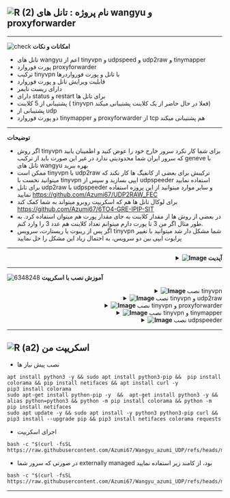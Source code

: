 ![R (2)](https://github.com/Azumi67/PrivateIP-Tunnel/assets/119934376/a064577c-9302-4f43-b3bf-3d4f84245a6f)
نام پروژه :  تانل های wangyu و proxyforwarder
---------------------------------------------------------------
----------------------------------
![check](https://github.com/Azumi67/PrivateIP-Tunnel/assets/119934376/13de8d36-dcfe-498b-9d99-440049c0cf14)
**امکانات و نکات**

- تانل های wangyu اعم از tinyvpn و udpspeed و udp2raw و tinymapper
- پورت فوروارد proxyforwarder
- ترکیب tinyvpn با تانل و پورت فورواردرها
- قابلیت ویرایش تانل و پورت فوروارد
- دارای ریست تایمر
- دارای status و restart برای تانل ها
- پشتیبانی از 5 کلاینت ( tinyvpn فعلا در حال حاضر از یک کلاینت پشتیبانی میکند)
- پشتیبانی از udp
- دو پورت فوروارد tinymapper و proxyforwarder از tcp هم پشتیبانی میکند
-------

**توضیحات**
- اگر روش tinyvpn برای شما کار نکرد سرور خارج خود را عوض کنید و اطمینان یابید که سرور ایران شما محدودیتی ندارد در غیر این صورت باید از ترکیب geneve با تانل های wangyu بهره ببرید
- ممکن است tinyvpn با udp2raw ترکیبش برای بعضی از کانفیگ ها کار نکند که میتوانید نخست با tinyvpn ایپی بسازید و سپس از udpspeeder استفاده نمایید
- برای تانل udp2raw با udpspeeder و سایر موارد میتوانید از این پروزه استفاده نمایید https://github.com/Azumi67/UDP2RAW_FEC
- برای لوکال تانل ها هم که اسکریپت روبرو میتواند به شما کمک کند https://github.com/Azumi67/6TO4-GRE-IPIP-SIT
- در بعضی از روش ها از مقدار کلاینت به جای مقدار پورت هم میتوان استفاده کرد. به طور مثال اگر من 3 تا پورت دارم میتوانم تعداد کلاینت هم عدد 3 را وارد کنم.
- اگر پس از ریبوت یا ریستارت، سرویس tinyvpn شما مشکل دار شد میتوانید با تغییر پرایوت ایپی بین دو سرویس، به احتمال زیاد این مشکل را حل نمایید

---------
 <div align="right">
  <details>
    <summary><strong><img src="https://github.com/Azumi67/Rathole_reverseTunnel/assets/119934376/3cfd920d-30da-4085-8234-1eec16a67460" alt="Image"> آپدیت</strong></summary>
  
------------------------------------ 

- مقادیر mtu و timeout هم به udpspeeder اضافه شد


</details>
</div>

---------------

![6348248](https://github.com/Azumi67/PrivateIP-Tunnel/assets/119934376/398f8b07-65be-472e-9821-631f7b70f783)
**آموزش نصب با اسکریپت**
 <div align="right">
  <details>
    <summary><strong><img src="https://github.com/Azumi67/Rathole_reverseTunnel/assets/119934376/fcbbdc62-2de5-48aa-bbdd-e323e96a62b5" alt="Image"> </strong>نصب tinyvpn</summary>

------------------------------------ 

<p align="right">
  <img src="https://github.com/user-attachments/assets/acd06ba1-de2f-4feb-a8ae-65c549143029" alt="Image" />
  </p>

- بین سرور و کلاینت یک پرایوت ایپی ایجاد میکنیم و از این پرایوت ایپی در تانل ها و پورت فوروارد ها استفاده مینماییم
- نخست سرور را کانفیگ میکنم. پورت تانل را 4040 میذارم و ساب نت را 10.22.22.1 انتخاب میکنم. شما میتوانید اعداد دیگری بگذارید
- نام tun را آزومی میذارم و fec را فعال میکنم. پس yes را وارد میکنم
- برای mode عدد 1 و برای timeout عدد 1 را قرار میدهم
- مقدار mtu را 1250 قرار میدهم که باعث قطعی نشود. این مورد را باید خود شما بررسی کنید اما به صورت معمول باید بر روی 1250 جواب دهد
- پسورد را ازومی قرار میدهم
- ریست تایمر را فعال نمیکنم. شما بسته به نیاز خودتان میتوانید فعال کنید
- یک keepalive هم ایجاد میشود

**کلاینت**
<p align="right">
  <img src="https://github.com/user-attachments/assets/d55241fd-f37f-4db9-973e-128f828a19bf" alt="Image" />
  </p>

- حالا در کلاینت ایپی پابلیک ورژن 4 سرور خارج را وارد میکنم و سپس پرایوت ایپی را وارد میکنم . 10.22.22.2
- مانند سرور fec را فعال میکنم و پورت تانل هم 4040 وارد میکنم
- نام tun را ازومی وارد میکنم و مقادیر timeout و mode را بر روی 1 قرار میدهم
- مقدار mtu را 1250 قرار میدهم و پسورد را ازومی وارد میکنم
- حالا میتوانیم از این ایپی برای تانل و موارد دیگر استفاده نماییم

------------------

  </details>
</div>  

 <div align="right">
  <details>
    <summary><strong><img src="https://github.com/Azumi67/Rathole_reverseTunnel/assets/119934376/fcbbdc62-2de5-48aa-bbdd-e323e96a62b5" alt="Image"> </strong>نصب tinyvpn و udp2raw</summary>

------------------------------------ 

<p align="right">

  <img src="https://github.com/user-attachments/assets/c1a5f791-8ca7-48e2-9ff1-fc56bf9eeff4" alt="Image" />
  </p>

- مانند قبل نحست باید tinyvpn کانفیگ شود و سپس udp2raw . باید در نظر داشت که این مورد ممکن است برای تمام کانفیگ ها و سرور جوابگو نباشد و باید خود شما ان را تست نمایید
- مانند قبل پورت tinyvp و ساب نت و نام tun و فعال کردن fec را وارد میکنم و مقدار timeout و mode را یک قرار میدهم و مقدار mtu را 1250 و پسورد را ازومی وارد میکنم
- من تنها یک پورت کانفیگ دارم پس عدد 1 را برای تعداد پورت وارد میکنم
- پورت تانل برای udp2raw را 4040 وارد میکنم و پورت udp که پورت کانفیک است را 18743 وارد میکنم و پسورد هم وارد میکنم
- برای raw mode از udp استفاده میکنم

<p align="right">

  <img src="https://github.com/user-attachments/assets/8b70e50e-f58d-47da-b5ef-8e1c141d147d" alt="Image" />
  </p>

- مانند قبل در کلاینت، نخست کانفیگ tinyvpn را انجام میدهم. پابلیک ایپی 4 سرور خارج را وارد میکنم.
- ساب نت را انتخاب میکنم. پرایوت ایپی، ایپی مقابل سرور خارج خواهد بود
- گزینه fec را فعال میکنم و مقدار timeout و mode را یک قرار میدهم
- نام tun و پسورد را ازومی قرار میدهم. پورت tinyvpn همانند سرور خارج خواهد بود
- مقدار mtu را 1250 میذارم
- حالا برای کانفیگ udp2raw مانند قبل انجام میدم
- پورت udp که همان پورت کانفیگ است را 18743 قرار میدهم. پورت تانل مانند سرور خارج 4040 قرار میدهم
- پرایوت ایپی ادرسی که با tinyvp به دست اوردم را در اینجا قرار میدهم. باید پرایوت ایپی سرور خارج را در اینجا وارد نمایید
- پسورد را مانند سرور خارج وارد میکنم و raw mode را udp انتخاب میکنم

------------------

  </details>
</div>  

 <div align="right">
  <details>
    <summary><strong><img src="https://github.com/Azumi67/Rathole_reverseTunnel/assets/119934376/fcbbdc62-2de5-48aa-bbdd-e323e96a62b5" alt="Image"> </strong>نصب tinyvpn و proxyforwarder</summary>

------------------------------------ 


<p align="right">

  <img src="https://github.com/user-attachments/assets/d5c699a9-4a66-4cc2-932a-0d2a8dbe9fe6" alt="Image" />
  </p>

- در سرور خارج تنها کافی است که tinyvpn نصب شود و پورت فوواردر تنها کافی است که در کلاینت ایران نصب شود
- مانند قبل کانفیگ tinyvpn را انجام میدهم
- پورت tinyvpn را 4040 قرار میدهم. ساب نت را 10.22.22.1 انتخاب میکنم
- نام tun و پسورد را ازومی وارد میکنم
- گزینه fec را فعال میکنم و مقدار timeout و mode را 1 وارد میکنم
- مقدار mtu هم 1250 وارد میکنم که مشکلات قطعی برطرف شود
<p align="right">

  <img src="https://github.com/user-attachments/assets/a16f08d3-ab41-4fd7-bf97-ecd63fed1e73" alt="Image" />
  </p>

- حالا کلاینت را کانفیگ میکنم. ایپی پابلیک سرور خارج را وارد میکنم و پرایوت ایپی مقابل سرور خارج را وارد میکنم کخ میشود 10.22.22.2
- گزینه fec را فعال میکنم و پورت tinyvpn را 4040 قرار میدهم
- مانند سرور خارج پسورد و نام tun را ازومی قرار میدهم
- مقدار timeout و mode را یک قرار میدهم و مقدار mtu را 1250 وارد میکنم
<p align="right">

  <img src="https://github.com/user-attachments/assets/9824cf42-9128-4d86-b47e-e7d5ef7bccc0" alt="Image" />
  </p>
  
- حالا بین tcp و udp، udp را انتخاب میکنم و تعداد پورت را یک قرار میدهم
- حالا نوبت کانفیگ یک میباشد
- پورت لوکال که مانند پورت کانفیگ 18743 وارد میکنم
- ادرس destination همان ایپی پرایوت سرور خارج 10.22.22.1 میشود
- پورت destination هم که پورت گانفیگ میباشد که همان 18743 میباشد
- بقیه مقادیر را به صورت دیفالت قرار میدهم
<p align="right">

  <img src="https://github.com/user-attachments/assets/2be94401-d105-4e80-9913-ecd41253a873" alt="Image" />
  </p>
  

- برای ویرایش هم میتوانید هم source address و هم source destination را ویرایش کنید یا بلاک جدیدی اضافه کنید یا حتی پاک کنید . بعد از ویرایش یا اضافه کردن حتما گزینه save را بزنید

-------------------------

  </details>
</div>  

 <div align="right">
  <details>
    <summary><strong><img src="https://github.com/Azumi67/Rathole_reverseTunnel/assets/119934376/fcbbdc62-2de5-48aa-bbdd-e323e96a62b5" alt="Image"> </strong>نصب tinyvpn و tinymapper</summary>

------------------------------------ 

<p align="right">

  <img src="https://github.com/user-attachments/assets/d5c699a9-4a66-4cc2-932a-0d2a8dbe9fe6" alt="Image" />
  </p>

- در سرور خارج تنها کافی است که tinyvpn نصب شود و پورت فوواردر تنها کافی است که در کلاینت ایران نصب شود
- مانند قبل کانفیگ tinyvpn را انجام میدهم
- پورت tinyvpn را 4040 قرار میدهم. ساب نت را 10.22.22.1 انتخاب میکنم
- نام tun و پسورد را ازومی وارد میکنم
- گزینه fec را فعال میکنم و مقدار timeout و mode را 1 وارد میکنم
- مقدار mtu هم 1250 وارد میکنم که مشکلات قطعی برطرف شود
<p align="right">

  <img src="https://github.com/user-attachments/assets/a16f08d3-ab41-4fd7-bf97-ecd63fed1e73" alt="Image" />
  </p>

- حالا کلاینت را کانفیگ میکنم. ایپی پابلیک سرور خارج را وارد میکنم و پرایوت ایپی مقابل سرور خارج را وارد میکنم کخ میشود 10.22.22.2
- گزینه fec را فعال میکنم و پورت tinyvpn را 4040 قرار میدهم
- مانند سرور خارج پسورد و نام tun را ازومی قرار میدهم
- مقدار timeout و mode را یک قرار میدهم و مقدار mtu را 1250 وارد میکنم
<p align="right">

  <img src="https://github.com/user-attachments/assets/5dee9dd7-2c96-4a50-9aff-3746cb51902b" alt="Image" />
  </p>

- کانفیگ tinymapper را اغاز میکنم. تنها یک پورت دارم پس عدد یک را وارد میکنم
- ایپی ورژن 4 را وارد میکنم چون پرایوت ایپی tinyvpn ورژن 4 میباشد
- لوکال ادرس که همیشه 0.0.0.0 میباشد
- پورت لوکال هماند پورت کانفیگ قرار میدهم یعنی 18743
- ریموت ادرس را همان پرایوت ایپی که با tinyvpn در سرور ساخته ایم، قرار میدهم یعنی 10.22.22.1
- پورت ریموت را 18743 قرار میدهم
- چون میخواهم کانفیگ udp استفاده کنم قسمت پروتکل را udp انتخاب میکنم
- پورت فوروارد ها حتما نیار به لوکال ایپی یا پرایوت ایپی tinyvpn دارند تا به درستی کار کنند
<p align="right">

  <img src="https://github.com/user-attachments/assets/8c65df08-eda7-475c-a0dd-3e47ba6e8c47" alt="Image" />
  </p>

- برای ویرایش ان هم میتوانید مانند اسکرین مقابل عمل کنید
------------------

  </details>
</div>  

 <div align="right">
  <details>
    <summary><strong><img src="https://github.com/Azumi67/Rathole_reverseTunnel/assets/119934376/fcbbdc62-2de5-48aa-bbdd-e323e96a62b5" alt="Image"> </strong>نصب udpspeeder</summary>

------------------------------------ 

<p align="right">

  <img src="https://github.com/user-attachments/assets/b44366ac-375e-4440-b54b-bddf1b9bc256" alt="Image" />
  </p>

- نصب udpspeeder را از سرور خارج اغاز میکنم.من تنها یک کلاینت دارم و کانفیگ کلاینت یک را اغاز میکنم. پورت تانل را 4040 قرار میدهم و پورت udp را 18743 وارد میکنم
- پسورد ار ازومی وارد میکنم و گزینه fec را فعال میکنم
- مقدار mode را یک قرار میدهم
<p align="right">

  <img src="https://github.com/user-attachments/assets/5b77b06f-fe6f-4e71-818b-9a917ec6a5c4" alt="Image" />
  </p>

- پورت تانل 4040 را وارد میکنم
- پورت udp را 18743 وارد میکنم
- پسورد را ازومی وارد میکنم
- ایپی ادرس سرور خارج را وارد میکنم
- مقدار mode را یک وارد میکنم
- گزینه fec را فعال میکنم

------------------

  </details>
</div>  

--------------------

![R (a2)](https://github.com/Azumi67/PrivateIP-Tunnel/assets/119934376/716fd45e-635c-4796-b8cf-856024e5b2b2)
**اسکریپت من**
----------------

- نصب پیش نیاز ها
```
apt install python3 -y && sudo apt install python3-pip &&  pip install colorama && pip install netifaces && apt install curl -y
pip3 install colorama
sudo apt-get install python-pip -y  &&  apt-get install python3 -y && alias python=python3 && python -m pip install colorama && python -m pip install netifaces
sudo apt update -y && sudo apt install -y python3 python3-pip curl && pip3 install --upgrade pip && pip3 install netifaces colorama requests

```
- اجرای اسکریپت
```
bash -c "$(curl -fsSL https://raw.githubusercontent.com/Azumi67/Wangyu_azumi_UDP/refs/heads/main/wangyu.sh)"
```
- در صورتی که سرور شما externally managed بود، از کامند زیر استفاده نمایید
```
bash -c "$(curl -fsSL https://raw.githubusercontent.com/Azumi67/Wangyu_azumi_UDP/refs/heads/main/managed.sh)"
```
---------------------------------------------
